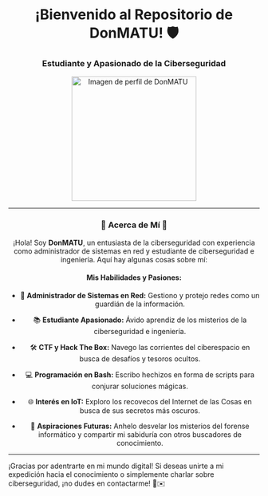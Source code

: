 <!-- Encabezado -->
<h1 align="center">¡Bienvenido al Repositorio de DonMATU! 🛡️</h1>
<h3 align="center">Estudiante y Apasionado de la Ciberseguridad</h3>

<!-- Imagen centrada -->
<p align="center">
  <img src="https://github.com/DonMATU/bash/assets/125612195/bd8a14f2-f565-4e4e-a977-55feb4dba354" width="250" alt="Imagen de perfil de DonMATU">
</p>

<!-- Separador -->
<hr>

<div align="center">

### 🌟 Acerca de Mí 🌟

¡Hola! Soy **DonMATU**, un entusiasta de la ciberseguridad con experiencia como administrador de sistemas en red y estudiante de ciberseguridad e ingeniería. Aquí hay algunas cosas sobre mí:

</div>

<!-- Lista de Habilidades -->
<div align="center">

#### Mis Habilidades y Pasiones:

- 💼 **Administrador de Sistemas en Red:** Gestiono y protejo redes como un guardián de la información.
  
- 📚 **Estudiante Apasionado:** Ávido aprendiz de los misterios de la ciberseguridad e ingeniería.
  
- 🛠️ **CTF y Hack The Box:** Navego las corrientes del ciberespacio en busca de desafíos y tesoros ocultos.
  
- 💻 **Programación en Bash:** Escribo hechizos en forma de scripts para conjurar soluciones mágicas.
  
- 🌐 **Interés en IoT:** Exploro los recovecos del Internet de las Cosas en busca de sus secretos más oscuros.
  
- 🔬 **Aspiraciones Futuras:** Anhelo desvelar los misterios del forense informático y compartir mi sabiduría con otros buscadores de conocimiento.

</div>

<!-- Separador -->
<hr>

¡Gracias por adentrarte en mi mundo digital! Si deseas unirte a mi expedición hacia el conocimiento o simplemente charlar sobre ciberseguridad, ¡no dudes en contactarme! 🚀✉️
